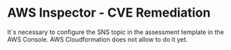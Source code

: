 # AWS Inspector - CVE Remediation

It´s necessary to configure the SNS topic in the assessment template in the AWS Console. AWS Cloudformation does not allow to do it yet.
